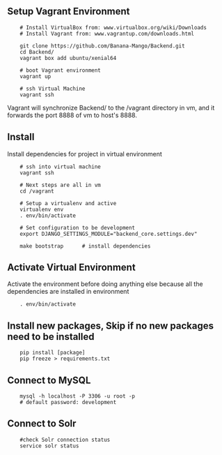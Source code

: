 ## Setup Vagrant Environment

```
    # Install VirtualBox from: www.virtualbox.org/wiki/Downloads
    # Install Vagrant from: www.vagrantup.com/downloads.html

    git clone https://github.com/Banana-Mango/Backend.git
    cd Backend/
    vagrant box add ubuntu/xenial64

    # boot Vagrant environment
    vagrant up

    # ssh Virtual Machine
    vagrant ssh
```
Vagrant will synchronize Backend/ to the /vagrant directory
in vm, and it forwards the port 8888 of vm to host's 8888.

## Install
Install dependencies for project in virtual environment
```
    # ssh into virtual machine
    vagrant ssh

    # Next steps are all in vm
    cd /vagrant

    # Setup a virtualenv and active
    virtualenv env
    . env/bin/activate

    # Set configuration to be development
    export DJANGO_SETTINGS_MODULE="backend_core.settings.dev"
    
    make bootstrap  	# install dependencies

```

## Activate Virtual Environment
Activate the environment before doing anything else because all the
dependencies are installed in environment
```
    . env/bin/activate
```

## Install new packages, Skip if no new packages need to be installed
```
    pip install [package]
    pip freeze > requirements.txt
```

## Connect to MySQL
```
    mysql -h localhost -P 3306 -u root -p
    # default password: development
```

## Connect to Solr
```
    #check Solr connection status
    service solr status
```